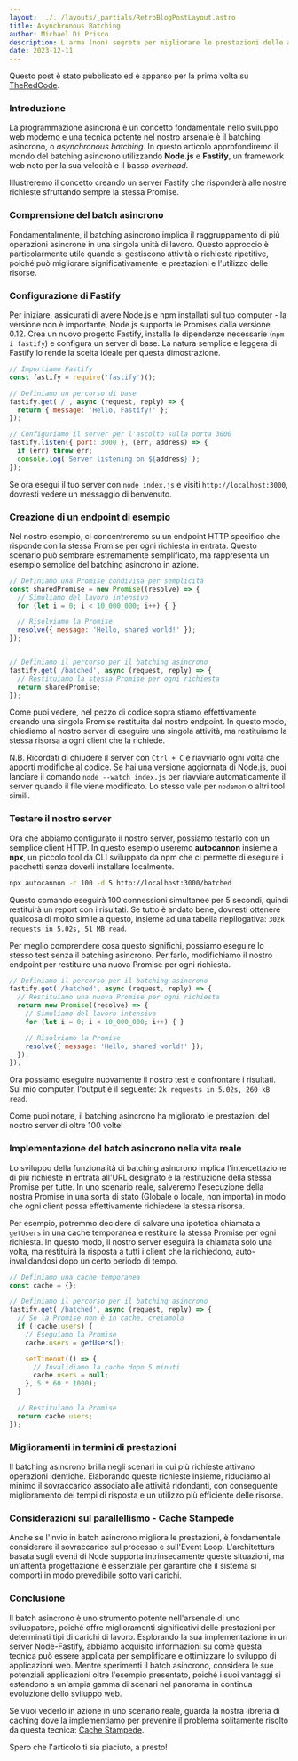 ```yaml
---
layout: ../../layouts/_partials/RetroBlogPostLayout.astro
title: Asynchronous Batching
author: Michael Di Prisco
description: L'arma (non) segreta per migliorare le prestazioni delle applicazioni web
date: 2023-12-11
---
```


<div class="nes-container is-rounded">
Questo post è stato pubblicato ed è apparso per la prima volta su <a href="https://www.theredcode.it/devops/asynchronous-batching-nodejs-fastify/" target="_blank">TheRedCode</a>.
</div>

### Introduzione

La programmazione asincrona è un concetto fondamentale nello sviluppo web moderno e una tecnica potente nel nostro arsenale è il batching asincrono, o _asynchronous batching_. In questo articolo approfondiremo il mondo del batching asincrono utilizzando **Node.js** e **Fastify**, un framework web noto per la sua velocità e il basso _overhead_.

Illustreremo il concetto creando un server Fastify che risponderà alle nostre richieste sfruttando sempre la stessa Promise.

### Comprensione del batch asincrono

Fondamentalmente, il batching asincrono implica il raggruppamento di più operazioni asincrone in una singola unità di lavoro. Questo approccio è particolarmente utile quando si gestiscono attività o richieste ripetitive, poiché può migliorare significativamente le prestazioni e l'utilizzo delle risorse.

### Configurazione di Fastify

Per iniziare, assicurati di avere Node.js e npm installati sul tuo computer - la versione non è importante, Node.js supporta le Promises dalla versione 0.12. Crea un nuovo progetto Fastify, installa le dipendenze necessarie (`npm i fastify`) e configura un server di base. La natura semplice e leggera di Fastify lo rende la scelta ideale per questa dimostrazione.


```js
// Importiamo Fastify
const fastify = require('fastify')();

// Definiamo un percorso di base
fastify.get('/', async (request, reply) => {
  return { message: 'Hello, Fastify!' };
});

// Configuriamo il server per l'ascolto sulla porta 3000
fastify.listen({ port: 3000 }, (err, address) => {
  if (err) throw err;
  console.log(`Server listening on ${address}`);
});
```

Se ora esegui il tuo server con `node index.js` e visiti `http://localhost:3000`, dovresti vedere un messaggio di benvenuto.

### Creazione di un endpoint di esempio

Nel nostro esempio, ci concentreremo su un endpoint HTTP specifico che risponde con la stessa Promise per ogni richiesta in entrata. Questo scenario può sembrare estremamente semplificato, ma rappresenta un esempio semplice del batching asincrono in azione.

```js
// Definiamo una Promise condivisa per semplicità
const sharedPromise = new Promise((resolve) => {
  // Simuliamo del lavoro intensivo
  for (let i = 0; i < 10_000_000; i++) { }

  // Risolviamo la Promise
  resolve({ message: 'Hello, shared world!' });
});


// Definiamo il percorso per il batching asincrono
fastify.get('/batched', async (request, reply) => {
  // Restituiamo la stessa Promise per ogni richiesta
  return sharedPromise;
});
```

Come puoi vedere, nel pezzo di codice sopra stiamo effettivamente creando una singola Promise restituita dal nostro endpoint. In questo modo, chiediamo al nostro server di eseguire una singola attività, ma restituiamo la stessa risorsa a ogni client che la richiede.

N.B. Ricordati di chiudere il server con `Ctrl + C` e riavviarlo ogni volta che apporti modifiche al codice. Se hai una versione aggiornata di Node.js, puoi lanciare il comando `node --watch index.js` per riavviare automaticamente il server quando il file viene modificato. Lo stesso vale per `nodemon` o altri tool simili.

### Testare il nostro server

Ora che abbiamo configurato il nostro server, possiamo testarlo con un semplice client HTTP. In questo esempio useremo **autocannon** insieme a **npx**, un piccolo tool da CLI sviluppato da npm che ci permette di eseguire i pacchetti senza doverli installare localmente.

```bash
npx autocannon -c 100 -d 5 http://localhost:3000/batched
```

Questo comando eseguirà 100 connessioni simultanee per 5 secondi, quindi restituirà un report con i risultati. Se tutto è andato bene, dovresti ottenere qualcosa di molto simile a questo, insieme ad una tabella riepilogativa: `302k requests in 5.02s, 51 MB read`.

Per meglio comprendere cosa questo significhi, possiamo eseguire lo stesso test senza il batching asincrono. Per farlo, modifichiamo il nostro endpoint per restituire una nuova Promise per ogni richiesta.

```js
// Definiamo il percorso per il batching asincrono
fastify.get('/batched', async (request, reply) => {
  // Restituiamo una nuova Promise per ogni richiesta
  return new Promise((resolve) => {
    // Simuliamo del lavoro intensivo
    for (let i = 0; i < 10_000_000; i++) { }

    // Risolviamo la Promise
    resolve({ message: 'Hello, shared world!' });
  });
});
```

Ora possiamo eseguire nuovamente il nostro test e confrontare i risultati. Sul mio computer, l'output è il seguente: `2k requests in 5.02s, 260 kB read`. 

Come puoi notare, il batching asincrono ha migliorato le prestazioni del nostro server di oltre 100 volte!

### Implementazione del batch asincrono nella vita reale

Lo sviluppo della funzionalità di batching asincrono implica l'intercettazione di più richieste in entrata all'URL designato e la restituzione della stessa Promise per tutte. In uno scenario reale, salveremo l'esecuzione della nostra Promise in una sorta di stato (Globale o locale, non importa) in modo che ogni client possa effettivamente richiedere la stessa risorsa.

Per esempio, potremmo decidere di salvare una ipotetica chiamata a `getUsers` in una cache temporanea e restituire la stessa Promise per ogni richiesta. In questo modo, il nostro server eseguirà la chiamata solo una volta, ma restituirà la risposta a tutti i client che la richiedono, auto-invalidandosi dopo un certo periodo di tempo.

```js
// Definiamo una cache temporanea
const cache = {};

// Definiamo il percorso per il batching asincrono
fastify.get('/batched', async (request, reply) => {
  // Se la Promise non è in cache, creiamola
  if (!cache.users) {
    // Eseguiamo la Promise
    cache.users = getUsers();

    setTimeout(() => {
      // Invalidiamo la cache dopo 5 minuti
      cache.users = null;
    }, 5 * 60 * 1000);
  }

  // Restituiamo la Promise
  return cache.users;
});
```


### Miglioramenti in termini di prestazioni

Il batching asincrono brilla negli scenari in cui più richieste attivano operazioni identiche. Elaborando queste richieste insieme, riduciamo al minimo il sovraccarico associato alle attività ridondanti, con conseguente miglioramento dei tempi di risposta e un utilizzo più efficiente delle risorse.

### Considerazioni sul parallellismo - Cache Stampede

Anche se l'invio in batch asincrono migliora le prestazioni, è fondamentale considerare il sovraccarico sul processo e sull'Event Loop. L'architettura basata sugli eventi di Node supporta intrinsecamente queste situazioni, ma un'attenta progettazione è essenziale per garantire che il sistema si comporti in modo prevedibile sotto vari carichi.

### Conclusione

Il batch asincrono è uno strumento potente nell'arsenale di uno sviluppatore, poiché offre miglioramenti significativi delle prestazioni per determinati tipi di carichi di lavoro. Esplorando la sua implementazione in un server Node-Fastify, abbiamo acquisito informazioni su come questa tecnica può essere applicata per semplificare e ottimizzare lo sviluppo di applicazioni web. Mentre sperimenti il batch asincrono, considera le sue potenziali applicazioni oltre l'esempio presentato, poiché i suoi vantaggi si estendono a un'ampia gamma di scenari nel panorama in continua evoluzione dello sviluppo web.

Se vuoi vederlo in azione in uno scenario reale, guarda la nostra libreria di caching dove la implementiamo per prevenire il problema solitamente risolto da questa tecnica: [Cache Stampede](https://github.com/JointlyTech/cache-candidate/#cache-stampede).

Spero che l'articolo ti sia piaciuto, a presto!